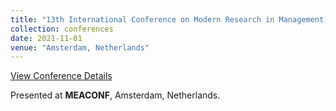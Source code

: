 ```yaml
---
title: "13th International Conference on Modern Research in Management, Economics and Accounting (MEACONF)"
collection: conferences
date: 2021-11-01
venue: "Amsterdam, Netherlands"
---
```


[View Conference Details](https://drive.google.com/file/d/1ksOV7DJxA2Em14ers2X-_QmYleGxwBlw/view)

Presented at **MEACONF**, Amsterdam, Netherlands.
